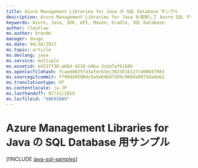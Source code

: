 ```yaml
---
title: Azure Management Libraries for Java の SQL Database サンプル
description: Azure Management Libraries for Java を使用して Azure SQL データベースの作成と更新を行うサンプル コードを入手しましょう。
keywords: Azure, Java, SDK, API, Maven, Gradle, SQL Database
author: rloutlaw
ms.author: brendm
manager: douge
ms.date: 04/16/2017
ms.topic: article
ms.devlang: java
ms.service: multiple
ms.assetid: e4537f38-a60d-4218-a9ba-3cba7af61b8b
ms.openlocfilehash: fcaedd025fd3afec63ec392341b117c400047983
ms.sourcegitcommit: f799dd4590dc5a5e646d7d50c9604a9975dadeb1
ms.translationtype: HT
ms.contentlocale: ja-JP
ms.lasthandoff: 07/31/2019
ms.locfileid: "68691889"
---
```

# <a name="azure-management-libraries-for-java-samples-for-sql-database"></a>Azure Management Libraries for Java の SQL Database 用サンプル

[!INCLUDE [java-sql-samples](includes/java-sql-samples.md)]